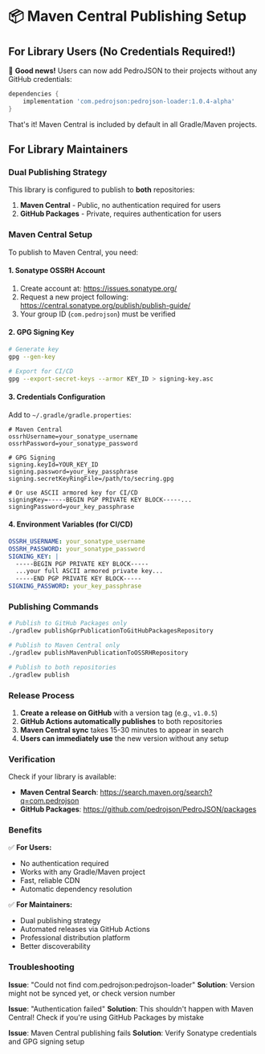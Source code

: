 # 📦 Maven Central Publishing Setup

## For Library Users (No Credentials Required!)

🎉 **Good news!** Users can now add PedroJSON to their projects without any GitHub credentials:

```gradle
dependencies {
    implementation 'com.pedrojson:pedrojson-loader:1.0.4-alpha'
}
```

That's it! Maven Central is included by default in all Gradle/Maven projects.

## For Library Maintainers

### Dual Publishing Strategy

This library is configured to publish to **both** repositories:

1. **Maven Central** - Public, no authentication required for users
2. **GitHub Packages** - Private, requires authentication for users

### Maven Central Setup

To publish to Maven Central, you need:

#### 1. Sonatype OSSRH Account
1. Create account at: https://issues.sonatype.org/
2. Request a new project following: https://central.sonatype.org/publish/publish-guide/
3. Your group ID (`com.pedrojson`) must be verified

#### 2. GPG Signing Key
```bash
# Generate key
gpg --gen-key

# Export for CI/CD
gpg --export-secret-keys --armor KEY_ID > signing-key.asc
```

#### 3. Credentials Configuration

Add to `~/.gradle/gradle.properties`:
```properties
# Maven Central
ossrhUsername=your_sonatype_username
ossrhPassword=your_sonatype_password

# GPG Signing
signing.keyId=YOUR_KEY_ID
signing.password=your_key_passphrase
signing.secretKeyRingFile=/path/to/secring.gpg

# Or use ASCII armored key for CI/CD
signingKey=-----BEGIN PGP PRIVATE KEY BLOCK-----...
signingPassword=your_key_passphrase
```

#### 4. Environment Variables (for CI/CD)
```yaml
OSSRH_USERNAME: your_sonatype_username
OSSRH_PASSWORD: your_sonatype_password
SIGNING_KEY: |
  -----BEGIN PGP PRIVATE KEY BLOCK-----
  ...your full ASCII armored private key...
  -----END PGP PRIVATE KEY BLOCK-----
SIGNING_PASSWORD: your_key_passphrase
```

### Publishing Commands

```bash
# Publish to GitHub Packages only
./gradlew publishGprPublicationToGitHubPackagesRepository

# Publish to Maven Central only
./gradlew publishMavenPublicationToOSSRHRepository

# Publish to both repositories
./gradlew publish
```

### Release Process

1. **Create a release on GitHub** with a version tag (e.g., `v1.0.5`)
2. **GitHub Actions automatically publishes** to both repositories
3. **Maven Central sync** takes 15-30 minutes to appear in search
4. **Users can immediately use** the new version without any setup

### Verification

Check if your library is available:

- **Maven Central Search**: https://search.maven.org/search?q=com.pedrojson
- **GitHub Packages**: https://github.com/pedrojson/PedroJSON/packages

### Benefits

✅ **For Users:**
- No authentication required
- Works with any Gradle/Maven project
- Fast, reliable CDN
- Automatic dependency resolution

✅ **For Maintainers:**
- Dual publishing strategy
- Automated releases via GitHub Actions
- Professional distribution platform
- Better discoverability

### Troubleshooting

**Issue**: "Could not find com.pedrojson:pedrojson-loader"
**Solution**: Version might not be synced yet, or check version number

**Issue**: "Authentication failed" 
**Solution**: This shouldn't happen with Maven Central! Check if you're using GitHub Packages by mistake

**Issue**: Maven Central publishing fails
**Solution**: Verify Sonatype credentials and GPG signing setup
